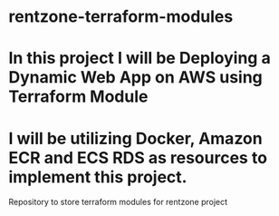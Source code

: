 # rentzone-terraform-modules
# In this project I will be Deploying a Dynamic Web App on AWS using Terraform Module
# I will be utilizing Docker, Amazon ECR and ECS RDS as resources to implement this project.
Repository to store terraform modules for rentzone project
